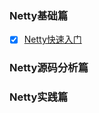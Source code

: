 ### Netty基础篇

- [x] [Netty快速入门](https://github.com/Rocks526/Java-Notes/blob/master/docs/中间件/Netty/Netty快速入门.md)

### Netty源码分析篇



### Netty实践篇

